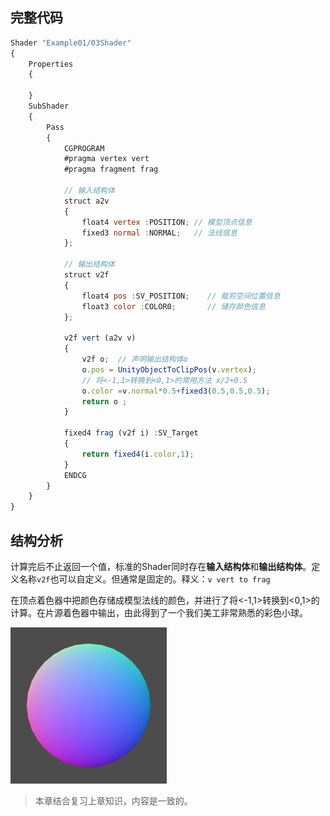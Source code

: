 ## 完整代码

```js
Shader "Example01/03Shader"
{
    Properties
    {

    }
    SubShader
    {
        Pass
        {
            CGPROGRAM
            #pragma vertex vert
            #pragma fragment frag

            // 输入结构体
            struct a2v
            {
                float4 vertex :POSITION; // 模型顶点信息
                fixed3 normal :NORMAL;   // 法线信息
            };

            // 输出结构体
            struct v2f
            {
                float4 pos :SV_POSITION;    // 裁剪空间位置信息
                float3 color :COLOR0;       // 储存颜色信息
            };

            v2f vert (a2v v)
            {
                v2f o;	// 声明输出结构体o
                o.pos = UnityObjectToClipPos(v.vertex);
                // 将<-1,1>转换到<0,1>的常用方法 x/2+0.5
                o.color =v.normal*0.5+fixed3(0.5,0.5,0.5);
                return o ;
            }

            fixed4 frag (v2f i) :SV_Target
            {
                return fixed4(i.color,1);
            }
            ENDCG
        }
    }
}
```
## 结构分析
计算完后不止返回一个值，标准的Shader同时存在**输入结构体**和**输出结构体**。定义名称```v2f```也可以自定义。但通常是固定的。释义：```v vert to frag```

在顶点着色器中把颜色存储成模型法线的颜色，并进行了将<-1,1>转换到<0,1>的计算。在片源着色器中输出，由此得到了一个我们美工非常熟悉的彩色小球。

![彩色小球](img\彩色小球.png)

>本章结合复习上章知识，内容是一致的。